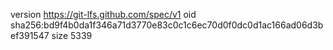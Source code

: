 version https://git-lfs.github.com/spec/v1
oid sha256:bd9f4b0da1f346a71d3770e83c0c1c6ec70d0f0dc0d1ac166ad06d3bef391547
size 5339
